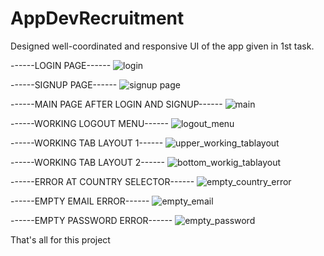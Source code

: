 # AppDevRecruitment
Designed well-coordinated and responsive UI of the app given in 1st task.

------LOGIN PAGE------
![login](https://user-images.githubusercontent.com/113282271/221346096-c5e360b1-fb13-4df5-a9b6-d757db7c9ebf.jpg)


------SIGNUP PAGE------
![signup page](https://user-images.githubusercontent.com/113282271/221346085-6ffcc843-7bfc-4b3c-9d04-1f590a4e973e.jpg)

------MAIN PAGE AFTER LOGIN AND SIGNUP------
![main](https://user-images.githubusercontent.com/113282271/221346083-aa2cc26d-03aa-4b7b-ab3f-05f87222c204.jpg)


------WORKING LOGOUT MENU------
![logout_menu](https://user-images.githubusercontent.com/113282271/221346066-abf31bc3-bb25-47f2-906f-ddae4605428f.jpg)

------WORKING TAB LAYOUT 1------
![upper_working_tablayout](https://user-images.githubusercontent.com/113282271/221346086-9e106a52-816b-45f5-a9eb-6f0e5a2540dc.jpg)

------WORKING TAB LAYOUT 2------
![bottom_workig_tablayout](https://user-images.githubusercontent.com/113282271/221346088-95b16eb2-ea27-48e3-b108-de27736aeec7.jpg)

------ERROR AT COUNTRY SELECTOR------
![empty_country_error](https://user-images.githubusercontent.com/113282271/221346090-2744a180-a654-464b-8329-f99c66d72a72.jpg)

------EMPTY EMAIL ERROR------
![empty_email](https://user-images.githubusercontent.com/113282271/221346092-6cf5448d-5e86-4e4e-81d7-4082d0867c5f.jpg)

------EMPTY PASSWORD ERROR------
![empty_password](https://user-images.githubusercontent.com/113282271/221346095-218b560c-7b76-458f-94eb-fa1321636631.jpg)

That's all for this project
